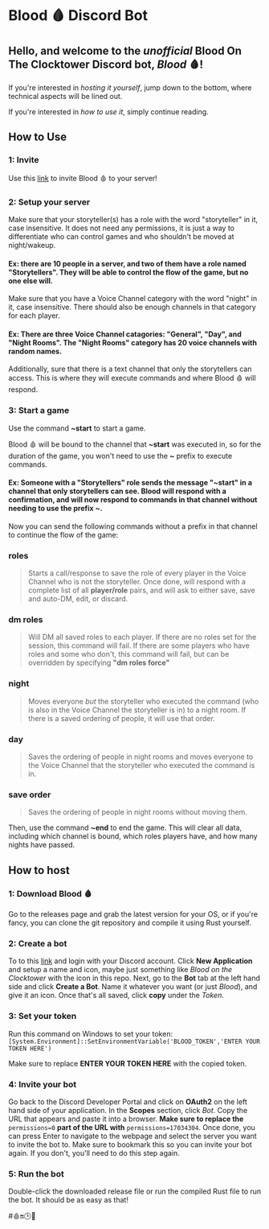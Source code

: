 # Blood 🩸 Discord Bot
 
 ## Hello, and welcome to the *unofficial* **Blood On The Clocktower** Discord bot, ***Blood*** 🩸!
If you're interested in *hosting it yourself*, jump down to the bottom, where technical aspects will be lined out.

If you're interested in *how to use it*, simply continue reading.

## How to Use
### 1: Invite
Use this [link](https://discord.com/oauth2/authorize?&client_id=804522025946578974&scope=bot&permissions=17034304) to invite Blood 🩸 to your server!
### 2: Setup your server
Make sure that your storyteller(s) has a role with the word "storyteller" in it, case insensitive. It does not need any permissions, it is just a way to differentiate who can control games and who shouldn't be moved at night/wakeup.

#### Ex: there are 10 people in a server, and two of them have a role named "Storytellers". They will be able to control the flow of the game, but no one else will.

Make sure that you have a Voice Channel category with the word "night" in it, case insensitive. There should also be enough channels in that category for each player.

#### Ex: There are three Voice Channel catagories: "General", "Day", and "Night Rooms". The "Night Rooms" category has 20 voice channels with random names.

Additionally, sure that there is a text channel that only the storytellers can access. This is where they will execute commands and where Blood 🩸 will respond.

### 3: Start a game
Use the command **~start** to start a game.

Blood 🩸 will be bound to the channel that **~start** was executed in, so for the duration of the game, you won't need to use the **~** prefix to execute commands.

#### Ex: Someone with a "Storytellers" role sends the message "\~start" in a channel that only storytellers can see. Blood will respond with a confirmation, and will now respond to commands in that channel without needing to use the prefix **\~**.

Now you can send the following commands without a prefix in that channel to continue the flow of the game:

### roles
>Starts a call/response to save the role of every player in the Voice Channel who is not the storyteller. Once done, will respond with a complete list of all **player/role** pairs, and will ask to either save, save and auto-DM, edit, or discard.

### dm roles
>Will DM all saved roles to each player. If there are no roles set for the session, this command will fail. If there are some players who have roles and some who don't, this command will fail, but can be overridden by specifying **"dm roles force"** 

### night
>Moves everyone *but* the storyteller who executed the command (who is also in the Voice Channel the storyteller is in) to a night room. If there is a saved ordering of people, it will use that order.

### day
>Saves the ordering of people in night rooms and moves everyone to the Voice Channel that the storyteller who executed the command is in.

### save order
>Saves the ordering of people in night rooms without moving them.

Then, use the command **~end** to end the game. This will clear all data, including which channel is bound, which roles players have, and how many nights have passed.


## How to host
### 1: Download Blood 🩸
Go to the releases page and grab the latest version for your OS, or if you're fancy, you can clone the git repository and compile it using Rust yourself.
### 2: Create a bot
To to this [link](https://discord.com/developers/applications) and login with your Discord account. Click **New Application** and setup a name and icon, maybe just something like *Blood on the Clocktower* with the icon in this repo. Next, go to the **Bot** tab at the left hand side and click **Create a Bot**. Name it whatever you want (or just *Blood*), and give it an icon. Once that's all saved, click **copy** under the *Token*.
### 3: Set your token
Run this command on Windows to set your token: `[System.Environment]::SetEnvironmentVariable('BLOOD_TOKEN','ENTER YOUR TOKEN HERE')`

Make sure to replace **ENTER YOUR TOKEN HERE** with the copied token.
### 4: Invite your bot
Go back to the Discord Developer Portal and click on **OAuth2** on the left hand side of your application. In the **Scopes** section, click *Bot*. Copy the URL that appears and paste it into a browser. **Make sure to replace the** `permissions=0` **part of the URL with** `permissions=17034304`. Once done, you can press Enter to navigate to the webpage and select the server you want to invite the bot to. Make sure to bookmark this so you can invite your bot again. If you don't, you'll need to do this step again.
### 5: Run the bot
Double-click the downloaded release file or run the compiled Rust file to run the bot. It should be as easy as that!

#🩸🔛🕒🗼
